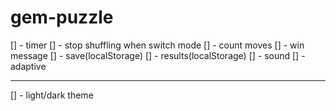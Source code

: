 # gem-puzzle

[] - timer
[] - stop shuffling when switch mode
[] - count moves
[] - win message
[] - save(localStorage)
[] - results(localStorage)
[] - sound
[] - adaptive

---

[] - light/dark theme
